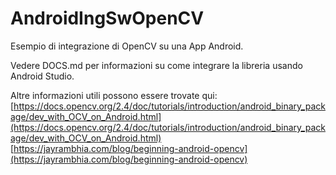 # AndroidIngSwOpenCV

Esempio di integrazione di OpenCV su una App Android.

Vedere DOCS.md per informazioni su come integrare la libreria usando Android Studio.

Altre informazioni utili possono essere trovate qui: [https://docs.opencv.org/2.4/doc/tutorials/introduction/android_binary_package/dev_with_OCV_on_Android.html](https://docs.opencv.org/2.4/doc/tutorials/introduction/android_binary_package/dev_with_OCV_on_Android.html)
[https://jayrambhia.com/blog/beginning-android-opencv](https://jayrambhia.com/blog/beginning-android-opencv)
